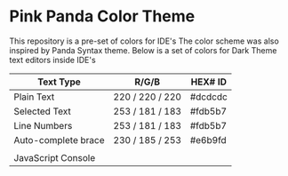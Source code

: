 # Pink Panda Color Theme
 This repository is a pre-set of colors for IDE's The color scheme was also inspired by Panda Syntax theme. Below is a set of colors for Dark Theme text editors inside IDE's


|Text Type                 | R/G/B               | HEX# ID                |
|--------------------------|---------------------|------------------------|
| Plain Text               |  220 / 220 / 220    | #dcdcdc                |
| Selected Text            |  253 / 181 / 183    | #fdb5b7                |
| Line Numbers             |  253 / 181 / 183    | #fdb5b7                |
| Auto-complete brace      |  230 / 185 / 253    | #e6b9fd                |
|                          |                     |                        |
|JavaScript Console        |                     |                        |

